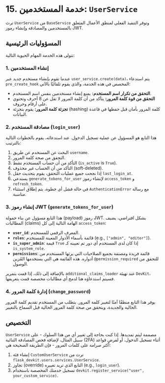 # 15. خدمة المستخدمين: `UserService`

ترث `UserService` من `BaseService` وتوفر التنفيذ الفعلي لمنطق الأعمال المتعلق بالمستخدمين والمصادقة وإنشاء رموز JWT.

## المسؤوليات الرئيسية

تتولى هذه الخدمة المهام الحيوية التالية:

### 1. إنشاء المستخدمين

عندما تقوم بإنشاء مستخدم جديد عبر `user_service.create(data)`، يتم استدعاء `pre_create_hook` المخصص في هذه الخدمة، والذي يقوم تلقائيًا بالآتي:
- **التحقق من تكرار اسم المستخدم:** يمنع إنشاء مستخدمين بنفس اسم المستخدم.
- **التحقق من قوة كلمة المرور:** يتأكد من أن كلمة المرور لا تقل عن 8 أحرف وتحتوي على أرقام وحروف.
- **تجزئة كلمة المرور:** يقوم بتجزئة (hashing) كلمة المرور بأمان قبل حفظها في قاعدة البيانات.

### 2. مصادقة المستخدم (`login_user`)

هذا التابع هو المسؤول عن عملية تسجيل الدخول. عند استدعائه، يقوم بالخطوات التالية بالترتيب:
1.  البحث عن المستخدم عن طريق `username`.
2.  التحقق من صحة كلمة المرور.
3.  التأكد من أن حساب المستخدم نشط (`is_active` is `True`).
4.  التأكد من أن الحساب غير محذوف (soft-deleted).
5.  إذا نجحت جميع عمليات التحقق، يقوم بتحديث حقل `last_login_at`.
6.  يستدعي `generate_tokens_for_user` لإنشاء رموز `access_token` و `refresh_token`.
7.  في حالة فشل أي خطوة، يتم إطلاق استثناء `AuthenticationError` مع رسالة مناسبة.

### 3. إنشاء رموز JWT (`generate_tokens_for_user`)

هذا التابع مسؤول عن بناء حمولة (payload) رموز JWT. بشكل افتراضي، يضيف المطالبات (claims) الهامة التالية إلى كل `access_token`:

- **`user_id`**: المعرف الرقمي للمستخدم.
- **`roles`**: قائمة بأسماء الأدوار المعينة للمستخدم (e.g., `["admin", "editor"]`).
- **`is_super_admin`**: قيمة `True` إذا كان لدى المستخدم أي دور تم تعيينه كـ `is_system_role`.
- **`permissions`**: قائمة فريدة ومصنفة بجميع الصلاحيات التي يرثها المستخدم من أدواره. هذه القائمة هي التي يستخدمها المُزين `@permission_required` للتحقق من الوصول.

بالإضافة إلى ذلك، إذا قمت بتمرير `additional_claims_loader` عند تهيئة `DevKit`، فسيتم استدعاؤه هنا لدمج أي مطالبات مخصصة قمت بتعريفها.

### 4. إدارة كلمة المرور (`change_password`)

يوفر هذا التابع منطقًا آمنًا لتغيير كلمة المرور. يتطلب من المستخدم تقديم كلمة المرور الحالية والجديدة، ويتحقق من صحة كلمة المرور الحالية قبل السماح بالتغيير.

## التخصيص

`UserService` مصممة ليتم تمديدها. إذا كنت بحاجة إلى تغيير أي من هذا السلوك - على سبيل المثال، لإضافة فحص المصادقة الثنائية (2FA) أثناء تسجيل الدخول، أو لفرض قواعد أكثر صرامة على كلمات المرور - فإن الطريقة الصحيحة هي:
1.  إنشاء فئة `CustomUserService` ترث من `flask_devkit.users.services.UserService`.
2.  تجاوز (override) التابع الذي تريد تغييره (e.g., `login_user`).
3.  تسجيل خدمتك المخصصة باستخدام `devkit.register_service("user", your_custom_service)`.
